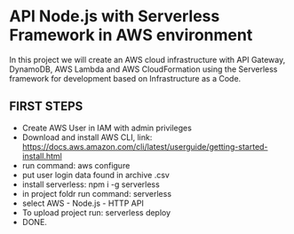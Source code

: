 # API Node.js with Serverless Framework in AWS environment

In this project we will create an AWS cloud infrastructure with API Gateway, DynamoDB, AWS Lambda and AWS CloudFormation using the Serverless framework for development based on Infrastructure as a Code.

## FIRST STEPS
  - Create AWS User in IAM with admin privileges
  - Download and install AWS CLI, link: https://docs.aws.amazon.com/cli/latest/userguide/getting-started-install.html
  - run command: aws configure
  - put user login data found in archive .csv
  - install serverless: npm i -g serverless
  - in project foldr run command: serverless
  - select AWS - Node.js - HTTP API
  - To upload project run: serverless deploy
  - DONE.
